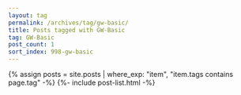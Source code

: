```yaml
---
layout: tag
permalink: /archives/tag/gw-basic/
title: Posts tagged with GW-Basic
tag: GW-Basic
post_count: 1
sort_index: 998-gw-basic
---
```

{% assign posts = site.posts | where_exp: "item", "item.tags contains page.tag" -%}
{%- include post-list.html -%}
